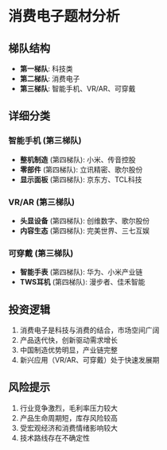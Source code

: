 # 消费电子题材分析

## 梯队结构
- **第一梯队**: 科技类
- **第二梯队**: 消费电子
- **第三梯队**: 智能手机、VR/AR、可穿戴

## 详细分类

### 智能手机 (第三梯队)
- **整机制造** (第四梯队): 小米、传音控股
- **零部件** (第四梯队): 立讯精密、歌尔股份
- **显示面板** (第四梯队): 京东方、TCL科技

### VR/AR (第三梯队)
- **头显设备** (第四梯队): 创维数字、歌尔股份
- **内容生态** (第四梯队): 完美世界、三七互娱

### 可穿戴 (第三梯队)
- **智能手表** (第四梯队): 华为、小米产业链
- **TWS耳机** (第四梯队): 漫步者、佳禾智能

## 投资逻辑
1. 消费电子是科技与消费的结合，市场空间广阔
2. 产品迭代快，创新驱动需求增长
3. 中国制造优势明显，产业链完整
4. 新兴应用（VR/AR、可穿戴）处于快速发展期

## 风险提示
1. 行业竞争激烈，毛利率压力较大
2. 产品生命周期短，库存风险较高
3. 受宏观经济和消费情绪影响较大
4. 技术路线存在不确定性
